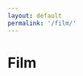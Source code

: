```yaml
---
layout: default
permalink: '/film/'
---
```


<div class="hero film-hero">
  <h1 class="hero-title">Film</h1>
</div>